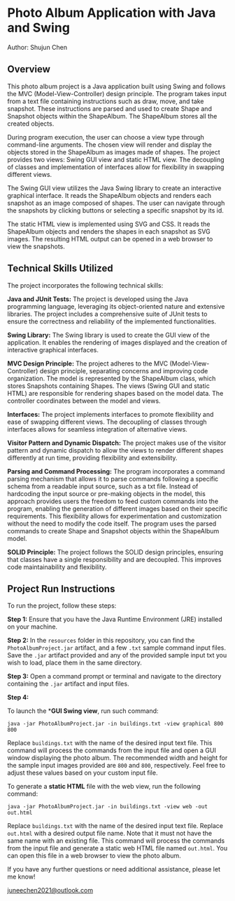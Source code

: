 # Photo Album Application with Java and Swing
Author: Shujun Chen

## Overview
This photo album project is a Java application built using Swing and follows the MVC (Model-View-Controller) design principle. 
The program takes input from a text file containing instructions such as draw, move, and take snapshot. 
These instructions are parsed and used to create Shape and Snapshot objects within the ShapeAlbum. 
The ShapeAlbum stores all the created objects.

During program execution, the user can choose a view type through command-line arguments.
The chosen view will render and display the objects stored in the ShapeAlbum as images made of shapes. 
The project provides two views: Swing GUI view and static HTML view. The decoupling of classes and implementation of 
interfaces allow for flexibility in swapping different views.

The Swing GUI view utilizes the Java Swing library to create an interactive graphical interface. 
It reads the ShapeAlbum objects and renders each snapshot as an image composed of shapes. 
The user can navigate through the snapshots by clicking buttons or selecting a specific snapshot by its id.

The static HTML view is implemented using SVG and CSS. It reads the ShapeAlbum objects and renders the shapes 
in each snapshot as SVG images. The resulting HTML output can be opened in a web browser to view the snapshots.

## Technical Skills Utilized
The project incorporates the following technical skills:

**Java and JUnit Tests:**
The project is developed using the Java programming language, 
leveraging its object-oriented nature and extensive libraries. 
The project includes a comprehensive suite of JUnit tests to ensure 
the correctness and reliability of the implemented functionalities.

**Swing Library:**
The Swing library is used to create the GUI view of the application. 
It enables the rendering of images displayed and the creation of interactive graphical interfaces.

**MVC Design Principle:**
The project adheres to the MVC (Model-View-Controller) design principle, 
separating concerns and improving code organization. 
The model is represented by the ShapeAlbum class, which stores Snapshots containing Shapes. 
The views (Swing GUI and static HTML) are responsible for rendering shapes based on the model data. 
The controller coordinates between the model and views.

**Interfaces:**
The project implements interfaces to promote flexibility and ease of swapping different views.
The decoupling of classes through interfaces allows for seamless integration of alternative views.

**Visitor Pattern and Dynamic Dispatch:**
The project makes use of the visitor pattern and dynamic dispatch to allow the views 
to render different shapes differently at run time, providing flexibility and extensibility.

**Parsing and Command Processing:**
The program incorporates a command parsing mechanism that allows it to parse commands following a specific schema 
from a readable input source, such as a txt file. Instead of hardcoding the input source or pre-making objects 
in the model, this approach provides users the freedom to feed custom commands into the program, 
enabling the generation of different images based on their specific requirements. 
This flexibility allows for experimentation and customization without the need to modify the code itself.
The program uses the parsed commands to create Shape and Snapshot objects within the ShapeAlbum model.

**SOLID Principle:**
The project follows the SOLID design principles, ensuring that classes have a single responsibility 
and are decoupled. This improves code maintainability and flexibility.

## Project Run Instructions
To run the project, follow these steps:

**Step 1:**
Ensure that you have the Java Runtime Environment (JRE) installed on your machine.

**Step 2:**
In the `resources` folder in this repository, you can find the `PhotoAlbumProject.jar` artifact, 
and a few `.txt` sample command input files.
Save the `.jar` artifact provided and any of the provided sample input txt you wish to load, 
place them in the same directory.

**Step 3:**
Open a command prompt or terminal and navigate to the directory containing the `.jar` 
artifact and input files.

**Step 4:**

To launch the ***GUI Swing view**, run such command:

`java -jar PhotoAlbumProject.jar -in buildings.txt -view graphical 800 800`

Replace `buildings.txt` with the name of the desired input text file. 
This command will process the commands from the input file and open a GUI window displaying the photo album. 
The recommended width and height for the sample input images provided are `800` and `800`, respectively. 
Feel free to adjust these values based on your custom input file.


To generate a **static HTML** file with the web view, run the following command:

`java -jar PhotoAlbumProject.jar -in buildings.txt -view web -out out.html`

Replace `buildings.txt` with the name of the desired input text file. 
Replace `out.html` with a desired output file name. Note that it must not have the same name with an existing file.
This command will process the commands from the input file and generate a static web HTML file named `out.html`. 
You can open this file in a web browser to view the photo album.

If you have any further questions or need additional assistance, please let me know!

juneechen2021@outlook.com
